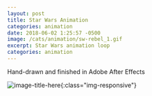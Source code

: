 ```yaml
---
layout: post
title: Star Wars Animation
categories: animation
date: 2018-06-02 1:25:57 -0500
image: /cats/animation/sw-rebel_1.gif
excerpt: Star Wars animation loop
categories: animation
---
```


Hand-drawn and finished in Adobe After Effects

![image-title-here](/assets/img/cats/animation/sw-rebel_1.gif){:class="img-responsive"}
